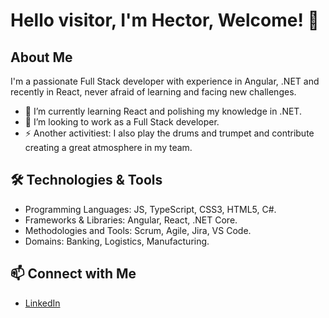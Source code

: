 # Hello visitor, I'm Hector, Welcome! 👋

## About Me
I'm a passionate Full Stack developer with experience in Angular, .NET and recently in React, never afraid of learning and facing new challenges.

- 🌱 I’m currently learning React and polishing my knowledge in .NET.
- 👯 I’m looking to work as a Full Stack developer.
- ⚡ Another activitiest: I also play the drums and trumpet and contribute creating a great atmosphere in my team.

## 🛠️ Technologies & Tools
- Programming Languages: JS, TypeScript, CSS3, HTML5, C#.
- Frameworks & Libraries: Angular, React, .NET Core.
- Methodologies and Tools: Scrum, Agile, Jira, VS Code.
- Domains: Banking, Logistics, Manufacturing.

## 📫 Connect with Me
- [LinkedIn](https://www.linkedin.com/in/heagalvarez/)
